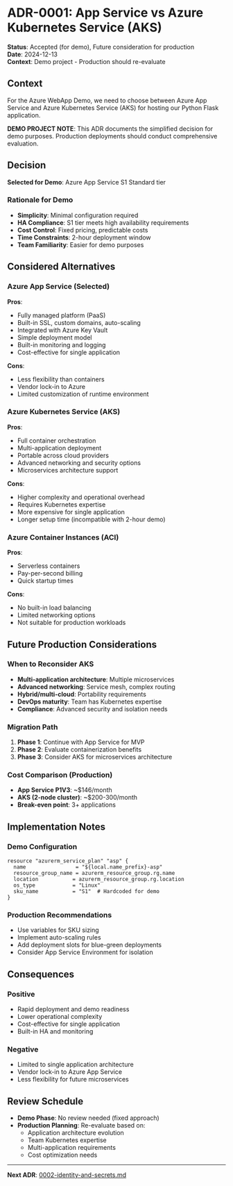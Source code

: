# ADR-0001: App Service vs Azure Kubernetes Service (AKS)

**Status**: Accepted (for demo), Future consideration for production  
**Date**: 2024-12-13  
**Context**: Demo project - Production should re-evaluate  

## Context

For the Azure WebApp Demo, we need to choose between Azure App Service and Azure Kubernetes Service (AKS) for hosting our Python Flask application.

**DEMO PROJECT NOTE**: This ADR documents the simplified decision for demo purposes. Production deployments should conduct comprehensive evaluation.

## Decision

**Selected for Demo**: Azure App Service S1 Standard tier

### Rationale for Demo
- **Simplicity**: Minimal configuration required
- **HA Compliance**: S1 tier meets high availability requirements
- **Cost Control**: Fixed pricing, predictable costs
- **Time Constraints**: 2-hour deployment window
- **Team Familiarity**: Easier for demo purposes

## Considered Alternatives

### Azure App Service (Selected)
**Pros**:
- Fully managed platform (PaaS)
- Built-in SSL, custom domains, auto-scaling
- Integrated with Azure Key Vault
- Simple deployment model
- Built-in monitoring and logging
- Cost-effective for single application

**Cons**:
- Less flexibility than containers
- Vendor lock-in to Azure
- Limited customization of runtime environment

### Azure Kubernetes Service (AKS)
**Pros**:
- Full container orchestration
- Multi-application deployment
- Portable across cloud providers
- Advanced networking and security options
- Microservices architecture support

**Cons**:
- Higher complexity and operational overhead
- Requires Kubernetes expertise
- More expensive for single application
- Longer setup time (incompatible with 2-hour demo)

### Azure Container Instances (ACI)
**Pros**:
- Serverless containers
- Pay-per-second billing
- Quick startup times

**Cons**:
- No built-in load balancing
- Limited networking options
- Not suitable for production workloads

## Future Production Considerations

### When to Reconsider AKS
- **Multi-application architecture**: Multiple microservices
- **Advanced networking**: Service mesh, complex routing
- **Hybrid/multi-cloud**: Portability requirements
- **DevOps maturity**: Team has Kubernetes expertise
- **Compliance**: Advanced security and isolation needs

### Migration Path
1. **Phase 1**: Continue with App Service for MVP
2. **Phase 2**: Evaluate containerization benefits
3. **Phase 3**: Consider AKS for microservices architecture

### Cost Comparison (Production)
- **App Service P1V3**: ~$146/month
- **AKS (2-node cluster)**: ~$200-300/month
- **Break-even point**: 3+ applications

## Implementation Notes

### Demo Configuration
```hcl
resource "azurerm_service_plan" "asp" {
  name                = "${local.name_prefix}-asp"
  resource_group_name = azurerm_resource_group.rg.name
  location           = azurerm_resource_group.rg.location
  os_type            = "Linux"
  sku_name           = "S1"  # Hardcoded for demo
}
```

### Production Recommendations
- Use variables for SKU sizing
- Implement auto-scaling rules
- Add deployment slots for blue-green deployments
- Consider App Service Environment for isolation

## Consequences

### Positive
- Rapid deployment and demo readiness
- Lower operational complexity
- Cost-effective for single application
- Built-in HA and monitoring

### Negative
- Limited to single application architecture
- Vendor lock-in to Azure App Service
- Less flexibility for future microservices

## Review Schedule

- **Demo Phase**: No review needed (fixed approach)
- **Production Planning**: Re-evaluate based on:
  - Application architecture evolution
  - Team Kubernetes expertise
  - Multi-application requirements
  - Cost optimization needs

---

**Next ADR**: [0002-identity-and-secrets.md](0002-identity-and-secrets.md)

